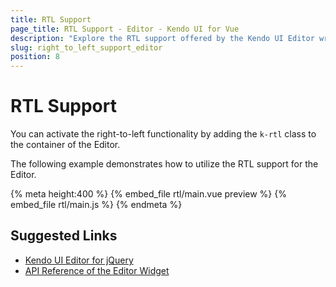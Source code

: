 ```yaml
---
title: RTL Support
page_title: RTL Support - Editor - Kendo UI for Vue
description: "Explore the RTL support offered by the Kendo UI Editor wrapper for Vue."
slug: right_to_left_support_editor
position: 8
---
```


# RTL Support

You can activate the right-to-left functionality by adding the `k-rtl` class to the container of the Editor.

The following example demonstrates how to utilize the RTL support for the Editor.

{% meta height:400 %}
{% embed_file rtl/main.vue preview %}
{% embed_file rtl/main.js %}
{% endmeta %}

## Suggested Links

* [Kendo UI Editor for jQuery](https://docs.telerik.com/kendo-ui/controls/editors/editor/overview)
* [API Reference of the Editor Widget](https://docs.telerik.com/kendo-ui/api/javascript/ui/editor)
